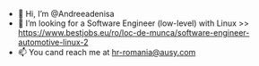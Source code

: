 - 👋 Hi, I’m @Andreeadenisa
- 👀 I’m looking for a Software Engineer (low-level) with Linux >> https://www.bestjobs.eu/ro/loc-de-munca/software-engineer-automotive-linux-2
- 📫 You cand reach me at hr-romania@ausy.com 

<!---
Andreeadenisa18/Andreeadenisa18 is a ✨ special ✨ repository because its `README.md` (this file) appears on your GitHub profile.
You can click the Preview link to take a look at your changes.
--->
